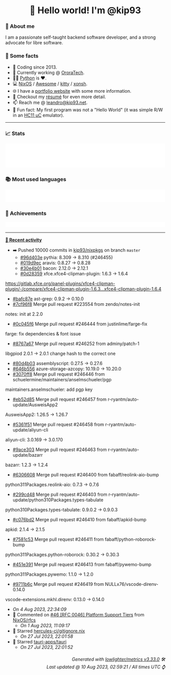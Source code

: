 <!-- README template, populated using this action:
     https://github.com/kip93/kip93/blob/main/.github/workflows/readme.yml. -->

<h1 align="center">👋 Hello world! I'm @kip93</h1> <!-- LOGIN => username -->

### 👤 About me

I am a passionate self-taught backend software developer, and a strong advocate for libre software.


### 💬 Some facts

* 📅 Coding since 2013.
* 💼 Currently working @ [OroraTech](https://ororatech.com/).
* 👨‍💻 [Python](https://github.com/search?q=user%3Akip93&l=python) is ❤️. <!-- LOGIN => username -->
* 💻 [NixOS](https://github.com/NixOS/) /
     [Awesome](https://github.com/awesomeWM/) /
     [kitty](https://github.com/kovidgoyal/kitty/) /
     [xonsh](https://github.com/xonsh/).
* 🌐 I have a [portfolio website](https://kip93.net/) with some more information.
* 📝 Checkout my [résumé](https://kip93.net/resume/) for even more detail.
* 📫 Reach me @ [leandro@kip93.net](mailto:leandro@kip93.net).
* 🎲 Fun fact: My first program was not a "Hello World" (it was simple R/W in an [HC11 µC](https://en.wikipedia.org/wiki/68HC11) emulator).


-----------------------------------------------------------------------------------------------------------------------


### 📈 Stats

![](./stats.svg)


### 📚 Most used languages <!-- by percentage, in decreasing order -->

![](./languages.svg)


### 🏅 Achievements

![](./achievements.svg)


-----------------------------------------------------------------------------------------------------------------------


**[📰 Recent activity](https://github.com/kip93)**
* ➡️ Pushed 10000 commits in [kip93/nixpkgs](https://github.com/kip93/nixpkgs) on branch `master`
  * [#96d403e](https://github.com/kip93/nixpkgs/commit/96d403e) pythia: 8.309 -&gt; 8.310 (#246455)
  * [#019d9ec](https://github.com/kip93/nixpkgs/commit/019d9ec) aravis: 0.8.27 -&gt; 0.8.28
  * [#30e4b01](https://github.com/kip93/nixpkgs/commit/30e4b01) bacon: 2.12.0 -&gt; 2.12.1
  * [#0d28359](https://github.com/kip93/nixpkgs/commit/0d28359) xfce.xfce4-clipman-plugin: 1.6.3 -&gt; 1.6.4

https://gitlab.xfce.org/panel-plugins/xfce4-clipman-plugin/-/compare/xfce4-clipman-plugin-1.6.3...xfce4-clipman-plugin-1.6.4
  * [#bafc87e](https://github.com/kip93/nixpkgs/commit/bafc87e) ast-grep: 0.9.2 -&gt; 0.10.0
  * [#7cf96f8](https://github.com/kip93/nixpkgs/commit/7cf96f8) Merge pull request #223554 from zendo/notes-init

notes: init at 2.2.0
  * [#0c045f6](https://github.com/kip93/nixpkgs/commit/0c045f6) Merge pull request #246444 from justinlime/farge-fix

farge: fix dependencies &amp; font issue
  * [#8767a67](https://github.com/kip93/nixpkgs/commit/8767a67) Merge pull request #246252 from adminy/patch-1

libgpiod 2.0.1 -&gt; 2.0.1  change hash to the correct one
  * [#80d4b03](https://github.com/kip93/nixpkgs/commit/80d4b03) assemblyscript: 0.27.5 -&gt; 0.27.6
  * [#646b556](https://github.com/kip93/nixpkgs/commit/646b556) azure-storage-azcopy: 10.19.0 -&gt; 10.20.0
  * [#3070ff8](https://github.com/kip93/nixpkgs/commit/3070ff8) Merge pull request #246446 from schuelermine/maintainers/anselmschueler/pgp

maintainers.anselmschueler: add pgp key
  * [#eb52d85](https://github.com/kip93/nixpkgs/commit/eb52d85) Merge pull request #246457 from r-ryantm/auto-update/AusweisApp2

AusweisApp2: 1.26.5 -&gt; 1.26.7
  * [#5361f51](https://github.com/kip93/nixpkgs/commit/5361f51) Merge pull request #246458 from r-ryantm/auto-update/aliyun-cli

aliyun-cli: 3.0.169 -&gt; 3.0.170
  * [#9ace303](https://github.com/kip93/nixpkgs/commit/9ace303) Merge pull request #246463 from r-ryantm/auto-update/bazarr

bazarr: 1.2.3 -&gt; 1.2.4
  * [#6306608](https://github.com/kip93/nixpkgs/commit/6306608) Merge pull request #246400 from fabaff/reolink-aio-bump

python311Packages.reolink-aio: 0.7.3 -&gt; 0.7.6
  * [#299cd48](https://github.com/kip93/nixpkgs/commit/299cd48) Merge pull request #246403 from r-ryantm/auto-update/python310Packages.types-tabulate

python310Packages.types-tabulate: 0.9.0.2 -&gt; 0.9.0.3
  * [#c076bd2](https://github.com/kip93/nixpkgs/commit/c076bd2) Merge pull request #246410 from fabaff/apkid-bump

apkid: 2.1.4 -&gt; 2.1.5
  * [#7581c53](https://github.com/kip93/nixpkgs/commit/7581c53) Merge pull request #246411 from fabaff/python-roborock-bump

python311Packages.python-roborock: 0.30.2 -&gt; 0.30.3
  * [#451e391](https://github.com/kip93/nixpkgs/commit/451e391) Merge pull request #246413 from fabaff/pywemo-bump

python311Packages.pywemo: 1.1.0 -&gt; 1.2.0
  * [#9711b6c](https://github.com/kip93/nixpkgs/commit/9711b6c) Merge pull request #246419 from NULLx76/vscode-direnv-0.14.0

vscode-extensions.mkhl.direnv: 0.13.0 -&gt; 0.14.0
  * *On 4 Aug 2023, 22:34:09*
* 💬 Commented on [#46 [RFC 0046] Platform Support Tiers](https://github.com/NixOS/rfcs/issues/46) from [NixOS/rfcs](https://github.com/NixOS/rfcs)
  * *On 1 Aug 2023, 11:09:17*
* 🌟 Starred [hercules-ci/gitignore.nix](https://github.com/hercules-ci/gitignore.nix)
  * *On 27 Jul 2023, 22:01:58*
* 🌟 Starred [tauri-apps/tauri](https://github.com/tauri-apps/tauri)
  * *On 27 Jul 2023, 22:01:52*
 <!-- Last activity -->


<h6 align="right"><em>
    Generated with <a href="https://github.com/lowlighter/metrics/tree/latest/">lowlighter/metrics v3.33.0</a> 🛠️<br> <!-- VERSION => MAJOR.minor.patch -->
    Last updated @ 10 Aug 2023, 02:59:21 / All times UTC ⌚ <!-- meta.generated => DD/MM/YYYY, hh:mm -->
</em></h6>
